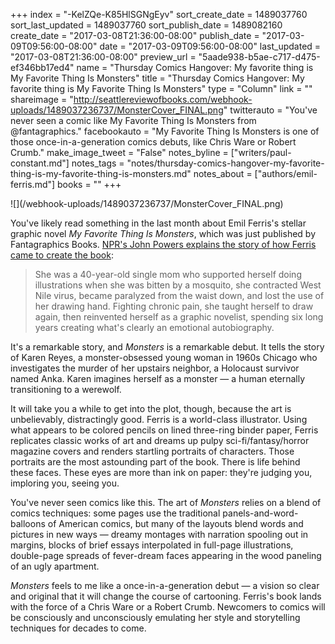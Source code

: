 +++
index = "-KelZQe-K85HlSGNgEyv"
sort_create_date = 1489037760
sort_last_updated = 1489037760
sort_publish_date = 1489082160
create_date = "2017-03-08T21:36:00-08:00"
publish_date = "2017-03-09T09:56:00-08:00"
date = "2017-03-09T09:56:00-08:00"
last_updated = "2017-03-08T21:36:00-08:00"
preview_url = "5aade938-b5ae-c717-d475-ef346bb17ed4"
name = "Thursday Comics Hangover: My favorite thing is My Favorite Thing Is Monsters"
title = "Thursday Comics Hangover: My favorite thing is My Favorite Thing Is Monsters"
type = "Column"
link = ""
shareimage = "http://seattlereviewofbooks.com/webhook-uploads/1489037236737/MonsterCover_FINAL.png"
twitterauto = "You've never seen a comic like My Favorite Thing Is Monsters from @fantagraphics."
facebookauto = "My Favorite Thing Is Monsters is one of those once-in-a-generation comics debuts, like Chris Ware or Robert Crumb."
make_image_tweet = "False"
notes_byline = ["writers/paul-constant.md"]
notes_tags = "notes/thursday-comics-hangover-my-favorite-thing-is-my-favorite-thing-is-monsters.md"
notes_about = ["authors/emil-ferris.md"]
books = ""
+++
<p class="image">![](/webhook-uploads/1489037236737/MonsterCover_FINAL.png)</p>

You've likely read something in the last month about Emil Ferris's stellar graphic novel *My Favorite Thing Is Monsters*, which was just published by Fantagraphics Books. [NPR's John Powers explains the story of how Ferris came to create the book](http://www.npr.org/2017/02/22/516643494/my-favorite-thing-is-monsters-is-a-dazzling-graphic-novel-tour-de-force):

<blockquote> She was a 40-year-old single mom who supported herself doing illustrations when she was bitten by a mosquito, she contracted West Nile virus, became paralyzed from the waist down, and lost the use of her drawing hand. Fighting chronic pain, she taught herself to draw again, then reinvented herself as a graphic novelist, spending six long years creating what's clearly an emotional autobiography.</blockquote>

It's a remarkable story, and *Monsters* is a remarkable debut. It tells the story of Karen Reyes, a monster-obsessed young woman in 1960s Chicago who investigates the murder of her upstairs neighbor, a Holocaust survivor named Anka. Karen imagines herself as a monster — a human eternally transitioning to a werewolf.

It will take you a while to get into the plot, though, because the art is unbelievably, distractingly good. Ferris is a world-class illustrator. Using what appears to be colored pencils on lined three-ring binder paper, Ferris replicates classic works of art and dreams up pulpy sci-fi/fantasy/horror magazine covers and renders startling portraits of characters. Those portraits are the most astounding part of the book. There is life behind these faces. These eyes are more than ink on paper: they're judging you, imploring you, seeing you.

You've never seen comics like this. The art of *Monsters* relies on a blend of comics techniques: some pages use the traditional panels-and-word-balloons of American comics, but many of the layouts blend words and pictures in new ways — dreamy montages with narration spooling out in margins, blocks of brief essays interpolated in full-page illustrations, double-page spreads of fever-dream faces appearing in the wood paneling of an ugly apartment.

*Monsters* feels to me like a once-in-a-generation debut — a vision so clear and original that it will change the course of cartooning. Ferris's book lands with the force of a Chris Ware or a Robert Crumb. Newcomers to comics will be consciously and unconsciously emulating her style and storytelling techniques for decades to come. 